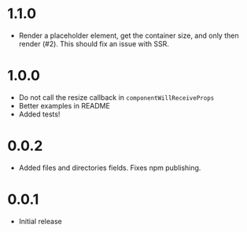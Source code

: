 # 1.1.0

- Render a placeholder element, get the container size, and only then render (#2). This should fix 
 an issue with SSR.

# 1.0.0
- Do not call the resize callback in `componentWillReceiveProps`
- Better examples in README
- Added tests!

# 0.0.2
- Added files and directories fields. Fixes npm publishing.

# 0.0.1
- Initial release
